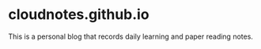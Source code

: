 # cloudnotes.github.io
This is a personal blog that records daily learning and paper reading notes.
